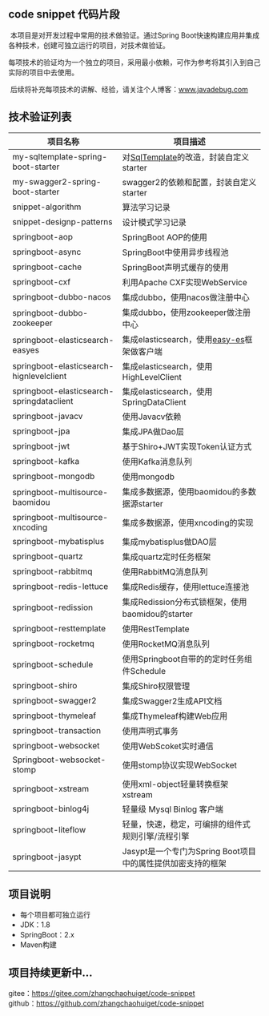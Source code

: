## code snippet 代码片段

​		本项目是对开发过程中常用的技术做验证。通过Spring Boot快速构建应用并集成各种技术，创建可独立运行的项目，对技术做验证。

​		每项技术的验证均为一个独立的项目，采用最小依赖，可作为参考将其引入到自己实际的项目中去使用。

​		后续将补充每项技术的讲解、经验，请关注个人博客：www.javadebug.com

## 技术验证列表

| 项目名称                                      | 项目描述                                                 |
|-------------------------------------------| -------------------------------------------------------- |
| my-sqltemplate-spring-boot-starter        | 对[SqlTemplate](https://gitee.com/link?target=https%3A%2F%2Fgithub.com%2Fwenzuojing%2FSqlTemplate)的改造，封装自定义starter |
| my-swagger2-spring-boot-starter           | swagger2的依赖和配置，封装自定义starter                    |
| snippet-algorithm                         | 算法学习记录                                             |
| snippet-designp-patterns                  | 设计模式学习记录                                         |
| springboot-aop                            | SpringBoot AOP的使用                                     |
| springboot-async                          | SpringBoot中使用异步线程池                               |
| springboot-cache                          | SpringBoot声明式缓存的使用                               |
| springboot-cxf                            | 利用Apache CXF实现WebService                             |
| springboot-dubbo-nacos                    | 集成dubbo，使用nacos做注册中心                           |
| springboot-dubbo-zookeeper                | 集成dubbo，使用zookeeper做注册中心                       |
| springboot-elasticsearch-easyes           | 集成elasticsearch，使用[easy-es](https://www.easy-es.cn/)框架做客户端 |
| springboot-elasticsearch-hignlevelclient  | 集成elasticsearch，使用HighLevelClient                   |
| springboot-elasticsearch-springdataclient | 集成elasticsearch，使用SpringDataClient                  |
| springboot-javacv                         | 使用Javacv依赖                                           |
| springboot-jpa                            | 集成JPA做Dao层                                           |
| springboot-jwt                            | 基于Shiro+JWT实现Token认证方式                           |
| springboot-kafka                          | 使用Kafka消息队列                                        |
| springboot-mongodb                        | 使用mongodb                                              |
| springboot-multisource-baomidou           | 集成多数据源，使用baomidou的多数据源starter                 |
| springboot-multisource-xncoding           | 集成多数据源，使用xncoding的实现                           |
| springboot-mybatisplus                    | 集成mybatisplus做DAO层                                   |
| springboot-quartz                         | 集成quartz定时任务框架                                   |
| springboot-rabbitmq                       | 使用RabbitMQ消息队列                                     |
| springboot-redis-lettuce                  | 集成Redis缓存，使用lettuce连接池                         |
| springboot-redission                      | 集成Redission分布式锁框架，使用baomidou的starter           |
| springboot-resttemplate                   | 使用RestTemplate                                         |
| springboot-rocketmq                       | 使用RocketMQ消息队列                                     |
| springboot-schedule                       | 使用Springboot自带的的定时任务组件Schedule                 |
| springboot-shiro                          | 集成Shiro权限管理                                        |
| springboot-swagger2                       | 集成Swagger2生成API文档                                  |
| springboot-thymeleaf                      | 集成Thymeleaf构建Web应用                                 |
| springboot-transaction                    | 使用声明式事务                                           |
| springboot-websocket                      | 使用WebScoket实时通信                                    |
| Springboot-websocket-stomp                | 使用stomp协议实现WebSocket                               |
| springboot-xstream                        | 使用xml-object轻量转换框架xstream                        |
| springboot-binlog4j                       | 轻量级 Mysql Binlog 客户端                               |
| springboot-liteflow                       | 轻量，快速，稳定，可编排的组件式规则引擎/流程引擎          |
| springboot-jasypt                         | Jasypt是一个专门为Spring Boot项目中的属性提供加密支持的框架         |



## 项目说明

- 每个项目都可独立运行
- JDK：1.8
- SpringBoot：2.x
- Maven构建



## 项目持续更新中...  
gitee：https://gitee.com/zhangchaohuiget/code-snippet  
github：https://github.com/zhangchaohuiget/code-snippet

